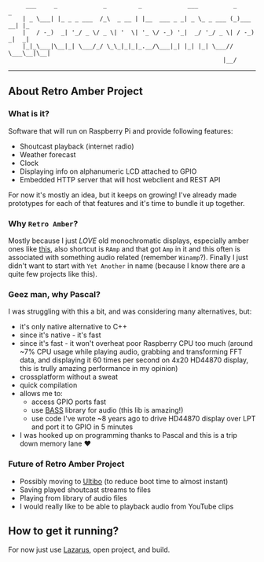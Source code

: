 ```
     ___     _             _         _             ___          _        _
    | _ \___| |_ _ _ ___  /_\  _ __ | |__  ___ _ _| _ \_ _ ___ (_)___ __| |_
    |   / -_)  _| '_/ _ \/ _ \| '  \| '_ \/ -_) '_|  _/ '_/ _ \| / -_) _|  _|
    |_|_\___|\__|_| \___/_/ \_\_|_|_|_.__/\___|_| |_| |_| \___// \___\__|\__|
                                                             |__/
```
---

## About Retro Amber Project
### What is it?
Software that will run on Raspberry Pi and provide following features:
* Shoutcast playback (internet radio)
* Weather forecast
* Clock
* Displaying info on alphanumeric LCD attached to GPIO
* Embedded HTTP server that will host webclient and REST API

For now it's mostly an idea, but it keeps on growing! I've already made prototypes for each of that features and it's time to bundle it up together.

### Why `Retro Amber`?
Mostly because I just *LOVE* old monochromatic displays, especially amber ones like [this](http://www.vintage-computer.com/images/ibmpcportscreen.jpg), also shortcut is `RAmp` and that got `Amp` in it and this often is associated with something audio related (remember `Winamp`?). Finally I just didn't want to start with `Yet Another` in name (because I know there are a quite few projects like this).

### Geez man, why Pascal?
I was struggling with this a bit, and was considering many alternatives, but:
* it's only native alternative to C++
* since it's native - it's fast
* since it's fast - it won't overheat poor Raspberry CPU too much (around ~7% CPU usage while playing audio, grabbing and transforming FFT data, and displaying it 60 times per second on 4x20 HD44870 display, this is trully amazing performance in my opinion)
* crossplatform without a sweat
* quick compilation
* allows me to:
  * access GPIO ports fast
  * use [BASS](http://www.un4seen.com/) library for audio (this lib is amazing!)
  * use code I've wrote ~8 years ago to drive HD44870 display over LPT and port it to GPIO in 5 minutes
* I was hooked up on programming thanks to Pascal and this is a trip down memory lane :heart:

### Future of Retro Amber Project

* Possibly moving to [Ultibo](https://ultibo.org/) (to reduce boot time to almost instant)
* Saving played shoutcast streams to files
* Playing from library of audio files
* I would really like to be able to playback audio from YouTube clips

## How to get it running?
For now just use [Lazarus](https://www.lazarus-ide.org/), open project, and build.

